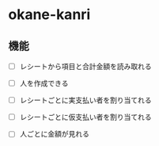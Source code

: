 # okane-kanri

## 機能
- [ ] レシートから項目と合計金額を読み取れる
- [ ] 人を作成できる
- [ ] レシートごとに実支払い者を割り当てれる
- [ ] レシートごとに仮支払い者を割り当てれる
- [ ] 人ごとに金額が見れる

